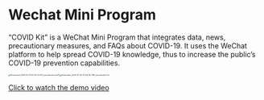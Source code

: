 # Wechat Mini Program

“COVID Kit” is a WeChat Mini Program that integrates
data, news, precautionary measures, and FAQs about
COVID-19. It uses the WeChat platform to help spread
COVID-19 knowledge, thus to increase the public’s
COVID-19 prevention capabilities.

<img src="G:\作品集\4\Demo\Screenshot_2020-10-01-23-00-13-470_com.tencent.mm(1).jpg" alt="Screenshot_2020-10-01-23-00-13-470_com.tencent.mm(1)" style="zoom:25%;" /><img src="G:\作品集\4\Demo\Screenshot_2020-10-02-13-04-40-748_com.tencent.mm.jpg" alt="Screenshot_2020-10-02-13-04-40-748_com.tencent.mm" style="zoom:25%;" />

[Click to watch the demo video](https://www.youtube.com/watch?v=UY41zKFrZkg&ab_channel=%E6%9B%BE%E5%8F%8A%E6%B4%8C)

